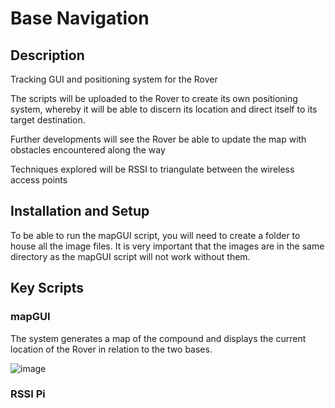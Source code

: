 # Base Navigation

## Description
Tracking GUI and positioning system for the Rover

The scripts will be uploaded to the Rover to create its own positioning system, whereby it will be able to  discern its location and direct itself to its target destination.

Further developments will see the Rover be able to update the map with obstacles encountered along the way

Techniques explored will be RSSI to triangulate between the wireless access points

## Installation and Setup

To be able to run the mapGUI script, you will need to create a folder to house all the image files. It is very important that the images are in the same directory as the mapGUI script will not work without them.

## Key Scripts

### mapGUI

The system generates a map of the compound and displays the current location of the Rover in relation to the two bases.

![image](https://user-images.githubusercontent.com/73899520/112980109-5aff6e80-9151-11eb-8df3-8884159903f4.png)

### RSSI Pi



